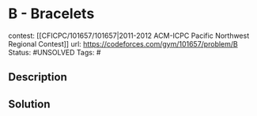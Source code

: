 # B - Bracelets

contest: [[CFICPC/101657/101657|2011-2012 ACM-ICPC Pacific Northwest Regional Contest]]
url: https://codeforces.com/gym/101657/problem/B
Status: #UNSOLVED
Tags: #

## Description

## Solution

